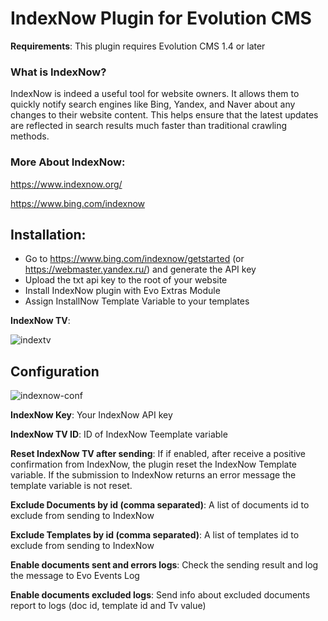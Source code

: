 # IndexNow Plugin for Evolution CMS

**Requirements**: This plugin requires Evolution CMS 1.4 or later

### What is IndexNow? 
IndexNow is indeed a useful tool for website owners. It allows them to quickly notify search engines like Bing, Yandex, and Naver about any changes to their website content. This helps ensure that the latest updates are reflected in search results much faster than traditional crawling methods.

### More About IndexNow:
https://www.indexnow.org/

https://www.bing.com/indexnow

## Installation:

- Go to https://www.bing.com/indexnow/getstarted (or https://webmaster.yandex.ru/) and generate the API key
- Upload the txt api key to the root of your website
- Install IndexNow plugin with Evo Extras Module
- Assign InstallNow Template Variable to your templates

**IndexNow TV**:  

![indextv](https://github.com/user-attachments/assets/f9344815-a0f4-4f9d-aa33-293d61f10649)


## Configuration
![indexnow-conf](https://github.com/user-attachments/assets/0fa062ec-bd9e-4631-80b1-56edaa02ccb8)


**IndexNow Key**: Your IndexNow API key 

**IndexNow TV ID**: ID of IndexNow Teemplate variable

**Reset IndexNow TV after sending**: If if enabled, after receive a positive confirmation from IndexNow, the plugin reset the IndexNow Template variable. If the submission to IndexNow returns an error message the template variable is not reset.

**Exclude Documents by id (comma separated)**: A list of documents id to exclude from sending to IndexNow 

**Exclude Templates by id (comma separated)**: A list of templates id to exclude from sending to IndexNow 

**Enable documents sent and errors logs**: Check the sending result and log the message to Evo Events Log

**Enable documents excluded logs**: Send info about excluded documents report to logs (doc id, template id and Tv value)


